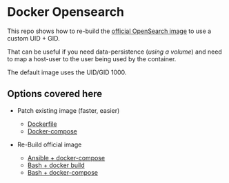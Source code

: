 # Docker Opensearch

This repo shows how to re-build the [official OpenSearch image](https://hub.docker.com/r/opensearchproject/opensearch) to use a custom UID + GID.

That can be useful if you need data-persistence (_using a volume_) and need to map a host-user to the user being used by the container.

The default image uses the UID/GID 1000.

## Options covered here

* Patch existing image (faster, easier)
  - [Dockerfile](https://github.com/superstes/docker-opensearch-uid/blob/main/Patch_Dockerfile)
  - [Docker-compose](https://github.com/superstes/docker-opensearch-uid/blob/main/Patch_docker-compose.yml)

* Re-Build official image
  - [Ansible + docker-compose](https://github.com/superstes/docker-opensearch-uid/blob/main/Rebuild_Ansible.yml)
  - [Bash + docker build](https://github.com/superstes/docker-opensearch-uid/blob/main/Rebuild_Bash+docker-build.sh)
  - [Bash + docker-compose](https://github.com/superstes/docker-opensearch-uid/blob/main/Rebuild_Bash+docker-compose.sh)
